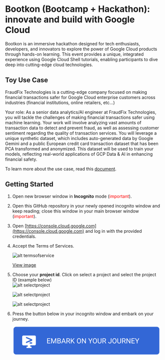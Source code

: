 # Bootkon (Bootcamp + Hackathon): innovate and build with Google Cloud
Bootkon is an immersive hackathon designed for tech enthusiasts, developers, and innovators to explore the power of Google Cloud products through hands-on learning. This event provides a unique, integrated experience using Google Cloud Shell tutorials, enabling participants to dive deep into cutting-edge cloud technologies.

## Toy Use Case

FraudFix Technologies is a cutting-edge company focused on making financial transactions safer for Google Cloud enterprise customers across industries (financial institutions, online retailers, etc…)   
    
Your role: As a senior data analytics/AI engineer at FraudFix Technologies, you will tackle the challenges of making financial transactions safer using machine learning. Your work will involve analyzing vast amounts of transaction data to detect and prevent fraud, as well as assessing customer sentiment regarding the quality of transaction services. You will leverage a unique synthetic dataset, which includes auto-generated data by Google Gemini and a public European credit card transaction dataset that has been PCA transformed and anonymized. This dataset will be used to train your models, reflecting real-world applications of GCP Data & AI in enhancing financial safety.

To learn more about the use case, read this [document](https://docs.google.com/document/d/16Hgp79OWxKScrVdhY4UmSkHvR-3zZ7wDfQ8uPlzUeuE/edit).

## Getting Started

1. Open new browser window in **Incognito** mode (<span style="color:red">important</span>).  
2. Open this GitHub repository in your newly opened incognito window and keep reading; close this window in your main browser window (<span style="color:red">important</span>).
3. Open [https://console.cloud.google.com](https://console.cloud.google.com) and log in with the provided credentials.
4. Accept the Terms of Services.   

    ![alt termsofservice](https://github.com/fhirschmann/bootkon-ng/blob/main/img/lab1/termsofservice.png?raw=true)

    <a href="https://github.com/fhirschmann/bootkon-ng/blob/main/img/lab1/termsofservice.png?raw=true" target="_parent">View image</a>

5. Choose your **project id**. Click on select a project and select the project ID (example below)  
    ![alt selectproject](https://github.com/fhirschmann/bootkon-ng/blob/main/img/lab1/selectproject.png?raw=true)


    ![alt selectproject](https://github.com/fhirschmann/bootkon-ng/blob/main/img/lab1/selectproject2.png?raw=true)


    ![alt selectproject](https://github.com/fhirschmann/bootkon-ng/blob/main/img/lab1/selectproject3.png?raw=true)

6. Press the button below in your incognito window and embark on your journey.

    [![Open this project in Cloud Shell](img/journey.svg)](https://console.cloud.google.com/cloudshell/open?git_repo=https://github.com/fhirschmann/bootkon-ng&page=editor&tutorial=TUTORIAL.md&show=ide&cloudshell_workspace=)




